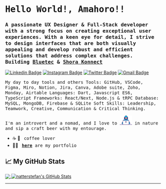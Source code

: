 # <samp>Hello World!, Amahoro!! </samp>

### <samp>A passionate UX Designer & Full-Stack developer with a strong focus on creating exceptional user experiences. With a keen eye for detail, I strive to design interfaces that are both visually appealing and develop robust and efficient solutions that address complex challenges.<br> Building [__Bluetec__](https://bluetec.bi) & [__Shora Konnect__](https://shorakonnect.org)</samp>
[![Linkedin Badge](https://img.shields.io/badge/LinkedIn-%230077B5.svg?&style=flat-square&logo=linkedin&logoColor=white&color=071A2C&link=https://www.linkedin.com/in/monfortbrian/)](https://www.linkedin.com/in/monfortbrian/)
[![Instagram Badge](https://img.shields.io/badge/Instagram-%23E4405F.svg?&style=flat-square&logo=instagram&logoColor=white&color=071A2C&link=https://www.instagram.com/monfortbrian)](https://www.instagram.com/monfortbrian)
[![Twitter Badge](https://img.shields.io/badge/Twitter-%231877F2.svg?&style=flat-square&logo=twitter&logoColor=white&color=071A2C&link=https://twitter.com/monfortbrian)](https://twitter.com/monfortbrian)
[![Gmail Badge](https://img.shields.io/badge/Gmail-%231877F2.svg?&style=flat-square&logo=gmail&logoColor=white&color=071A2C&link=mailto:monfortbrian@outlook.com)](mailto:monfortbrian@outlook.com)

<samp>My day to day tools and others
Tools: GitHub, VSCode, Figma, Miro, Notion, Jira, Canva, Adobe suite, Zoho, Monday, Airtable 
Languages: Dart, Javascript ES6, TypeScript
Frameworks: React/Next, Node.js & tRPC
Database: MySQL, MongoDB, Firebase & SQLite 
Soft Skills: Leadership, Teamwork, Creative, Communication & Critical Thinking.</samp>

<samp>I'm an introvert and a nomad, and I love to <img src="https://github.com/monfortbrian/monfortbrian/blob/master/assets/developer.gif" width="40px"> in nature and sip a craft beer with my entourage.</samp> &nbsp;  &nbsp; 


- ☕ 📍 &nbsp; <samp>coffee lover</samp>
- 👨‍🎓    &nbsp; <samp>[__here__](https://monfortbrian.github.io) are my portfolio </samp>


## &#x1f4c8; My GitHub Stats

<a href="https://github.com/monfortbrian/monfortbrian">
  <img align="center" src="https://github-readme-stats.vercel.app/api/top-langs/?username=monfortbrian&hide=java,html&title_color=000000&text_color=000000" />
</a>

<a href="https://github.com/monfortbrian/monfortbrian">
  <img align="center" src="https://github-readme-stats.vercel.app/api?username=monfortbrian&show_icons=true&line_height=27&count_private=true&title_color=000000&text_color=000000&icon_color=FAC051" alt="natterstefan's GitHub Stats" />
</a>

---
